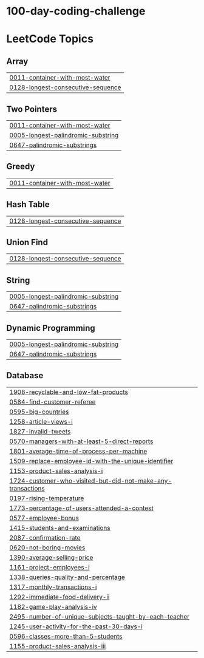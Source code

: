 # 100-day-coding-challenge
<!---LeetCode Topics Start-->
# LeetCode Topics
## Array
|  |
| ------- |
| [0011-container-with-most-water](https://github.com/Geetha2500/100-day-coding-challenge/tree/master/0011-container-with-most-water) |
| [0128-longest-consecutive-sequence](https://github.com/Geetha2500/100-day-coding-challenge/tree/master/0128-longest-consecutive-sequence) |
## Two Pointers
|  |
| ------- |
| [0011-container-with-most-water](https://github.com/Geetha2500/100-day-coding-challenge/tree/master/0011-container-with-most-water) |
| [0005-longest-palindromic-substring](https://github.com/Geetha2500/100-day-coding-challenge/tree/master/0005-longest-palindromic-substring) |
| [0647-palindromic-substrings](https://github.com/Geetha2500/100-day-coding-challenge/tree/master/0647-palindromic-substrings) |
## Greedy
|  |
| ------- |
| [0011-container-with-most-water](https://github.com/Geetha2500/100-day-coding-challenge/tree/master/0011-container-with-most-water) |
## Hash Table
|  |
| ------- |
| [0128-longest-consecutive-sequence](https://github.com/Geetha2500/100-day-coding-challenge/tree/master/0128-longest-consecutive-sequence) |
## Union Find
|  |
| ------- |
| [0128-longest-consecutive-sequence](https://github.com/Geetha2500/100-day-coding-challenge/tree/master/0128-longest-consecutive-sequence) |
## String
|  |
| ------- |
| [0005-longest-palindromic-substring](https://github.com/Geetha2500/100-day-coding-challenge/tree/master/0005-longest-palindromic-substring) |
| [0647-palindromic-substrings](https://github.com/Geetha2500/100-day-coding-challenge/tree/master/0647-palindromic-substrings) |
## Dynamic Programming
|  |
| ------- |
| [0005-longest-palindromic-substring](https://github.com/Geetha2500/100-day-coding-challenge/tree/master/0005-longest-palindromic-substring) |
| [0647-palindromic-substrings](https://github.com/Geetha2500/100-day-coding-challenge/tree/master/0647-palindromic-substrings) |
## Database
|  |
| ------- |
| [1908-recyclable-and-low-fat-products](https://github.com/Geetha2500/100-day-coding-challenge/tree/master/1908-recyclable-and-low-fat-products) |
| [0584-find-customer-referee](https://github.com/Geetha2500/100-day-coding-challenge/tree/master/0584-find-customer-referee) |
| [0595-big-countries](https://github.com/Geetha2500/100-day-coding-challenge/tree/master/0595-big-countries) |
| [1258-article-views-i](https://github.com/Geetha2500/100-day-coding-challenge/tree/master/1258-article-views-i) |
| [1827-invalid-tweets](https://github.com/Geetha2500/100-day-coding-challenge/tree/master/1827-invalid-tweets) |
| [0570-managers-with-at-least-5-direct-reports](https://github.com/Geetha2500/100-day-coding-challenge/tree/master/0570-managers-with-at-least-5-direct-reports) |
| [1801-average-time-of-process-per-machine](https://github.com/Geetha2500/100-day-coding-challenge/tree/master/1801-average-time-of-process-per-machine) |
| [1509-replace-employee-id-with-the-unique-identifier](https://github.com/Geetha2500/100-day-coding-challenge/tree/master/1509-replace-employee-id-with-the-unique-identifier) |
| [1153-product-sales-analysis-i](https://github.com/Geetha2500/100-day-coding-challenge/tree/master/1153-product-sales-analysis-i) |
| [1724-customer-who-visited-but-did-not-make-any-transactions](https://github.com/Geetha2500/100-day-coding-challenge/tree/master/1724-customer-who-visited-but-did-not-make-any-transactions) |
| [0197-rising-temperature](https://github.com/Geetha2500/100-day-coding-challenge/tree/master/0197-rising-temperature) |
| [1773-percentage-of-users-attended-a-contest](https://github.com/Geetha2500/100-day-coding-challenge/tree/master/1773-percentage-of-users-attended-a-contest) |
| [0577-employee-bonus](https://github.com/Geetha2500/100-day-coding-challenge/tree/master/0577-employee-bonus) |
| [1415-students-and-examinations](https://github.com/Geetha2500/100-day-coding-challenge/tree/master/1415-students-and-examinations) |
| [2087-confirmation-rate](https://github.com/Geetha2500/100-day-coding-challenge/tree/master/2087-confirmation-rate) |
| [0620-not-boring-movies](https://github.com/Geetha2500/100-day-coding-challenge/tree/master/0620-not-boring-movies) |
| [1390-average-selling-price](https://github.com/Geetha2500/100-day-coding-challenge/tree/master/1390-average-selling-price) |
| [1161-project-employees-i](https://github.com/Geetha2500/100-day-coding-challenge/tree/master/1161-project-employees-i) |
| [1338-queries-quality-and-percentage](https://github.com/Geetha2500/100-day-coding-challenge/tree/master/1338-queries-quality-and-percentage) |
| [1317-monthly-transactions-i](https://github.com/Geetha2500/100-day-coding-challenge/tree/master/1317-monthly-transactions-i) |
| [1292-immediate-food-delivery-ii](https://github.com/Geetha2500/100-day-coding-challenge/tree/master/1292-immediate-food-delivery-ii) |
| [1182-game-play-analysis-iv](https://github.com/Geetha2500/100-day-coding-challenge/tree/master/1182-game-play-analysis-iv) |
| [2495-number-of-unique-subjects-taught-by-each-teacher](https://github.com/Geetha2500/100-day-coding-challenge/tree/master/2495-number-of-unique-subjects-taught-by-each-teacher) |
| [1245-user-activity-for-the-past-30-days-i](https://github.com/Geetha2500/100-day-coding-challenge/tree/master/1245-user-activity-for-the-past-30-days-i) |
| [0596-classes-more-than-5-students](https://github.com/Geetha2500/100-day-coding-challenge/tree/master/0596-classes-more-than-5-students) |
| [1155-product-sales-analysis-iii](https://github.com/Geetha2500/100-day-coding-challenge/tree/master/1155-product-sales-analysis-iii) |
<!---LeetCode Topics End-->